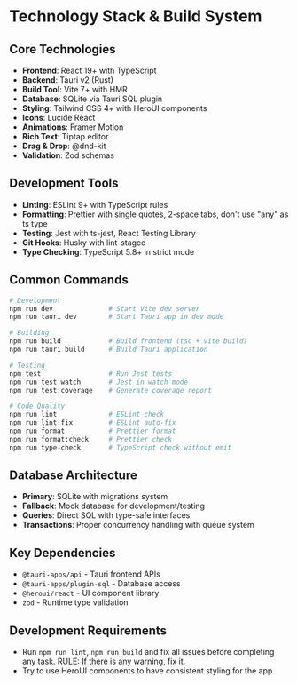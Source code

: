 # Technology Stack & Build System

## Core Technologies

- **Frontend**: React 19+ with TypeScript
- **Backend**: Tauri v2 (Rust)
- **Build Tool**: Vite 7+ with HMR
- **Database**: SQLite via Tauri SQL plugin
- **Styling**: Tailwind CSS 4+ with HeroUI components
- **Icons**: Lucide React
- **Animations**: Framer Motion
- **Rich Text**: Tiptap editor
- **Drag & Drop**: @dnd-kit
- **Validation**: Zod schemas

## Development Tools

- **Linting**: ESLint 9+ with TypeScript rules
- **Formatting**: Prettier with single quotes, 2-space tabs, don't use "any" as ts type
- **Testing**: Jest with ts-jest, React Testing Library
- **Git Hooks**: Husky with lint-staged
- **Type Checking**: TypeScript 5.8+ in strict mode

## Common Commands

```bash
# Development
npm run dev              # Start Vite dev server
npm run tauri dev        # Start Tauri app in dev mode

# Building
npm run build            # Build frontend (tsc + vite build)
npm run tauri build      # Build Tauri application

# Testing
npm test                 # Run Jest tests
npm run test:watch       # Jest in watch mode
npm run test:coverage    # Generate coverage report

# Code Quality
npm run lint             # ESLint check
npm run lint:fix         # ESLint auto-fix
npm run format           # Prettier format
npm run format:check     # Prettier check
npm run type-check       # TypeScript check without emit
```

## Database Architecture

- **Primary**: SQLite with migrations system
- **Fallback**: Mock database for development/testing
- **Queries**: Direct SQL with type-safe interfaces
- **Transactions**: Proper concurrency handling with queue system

## Key Dependencies

- `@tauri-apps/api` - Tauri frontend APIs
- `@tauri-apps/plugin-sql` - Database access
- `@heroui/react` - UI component library
- `zod` - Runtime type validation

## Development Requirements

- Run `npm run lint`, `npm run build` and fix all issues before completing any task. RULE: If there is any warning, fix it.
- Try to use HeroUI components to have consistent styling for the app.
